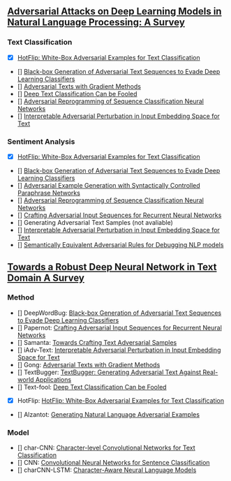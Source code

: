 ## [Adversarial Attacks on Deep Learning Models in Natural Language Processing: A Survey](https://arxiv.org/abs/1901.06796)
### Text Classification
- [x] [HotFlip: White-Box Adversarial Examples for Text Classification](https://arxiv.org/abs/1712.06751)
- [] [Black-box Generation of Adversarial Text Sequences to Evade Deep Learning Classifiers](https://arxiv.org/abs/1801.04354)
- [] [Adversarial Texts with Gradient Methods](https://arxiv.org/abs/1801.07175)
- [] [Deep Text Classification Can be Fooled](https://arxiv.org/abs/1704.08006)
- [] [Adversarial Reprogramming of Sequence Classification Neural Networks](https://arxiv.org/abs/1809.01829)
- [] [Interpretable Adversarial Perturbation in Input Embedding Space for Text](https://arxiv.org/abs/1805.02917)
### Sentiment Analysis
- [x] [HotFlip: White-Box Adversarial Examples for Text Classification](https://arxiv.org/abs/1712.06751)
- [] [Black-box Generation of Adversarial Text Sequences to Evade Deep Learning Classifiers](https://arxiv.org/abs/1801.04354)
- [] [Adversarial Example Generation with Syntactically Controlled Paraphrase Networks](https://arxiv.org/abs/1804.06059)
- [] [Adversarial Reprogramming of Sequence Classification Neural Networks](https://arxiv.org/abs/1809.01829)
- [] [ Crafting Adversarial Input Sequences for Recurrent Neural Networks](https://arxiv.org/abs/1604.08275)
- [] Generating Adversarial Text Samples (not avaliable)
- [] [Interpretable Adversarial Perturbation in Input Embedding Space for Text](https://arxiv.org/abs/1805.02917)
- [] [Semantically Equivalent Adversarial Rules for Debugging NLP models](https://aclweb.org/anthology/papers/P/P18/P18-1079/)

## [Towards a Robust Deep Neural Network in Text Domain A Survey](https://arxiv.org/abs/1902.07285)
### Method
- [] DeepWordBug: [Black-box Generation of Adversarial Text Sequences to Evade Deep Learning Classifiers](https://arxiv.org/abs/1801.04354)
- [] Papernot: [Crafting Adversarial Input Sequences for Recurrent Neural Networks](https://arxiv.org/abs/1604.08275)
- [] Samanta: [Towards Crafting Text Adversarial Samples](https://arxiv.org/abs/1707.02812)
- [] iAdv-Text: [Interpretable Adversarial Perturbation in Input Embedding Space for Text](https://arxiv.org/abs/1805.02917)
- [] Gong: [Adversarial Texts with Gradient Methods](https://arxiv.org/abs/1801.07175)
- [] TextBugger: [TextBugger: Generating Adversarial Text Against Real-world Applications](https://arxiv.org/abs/1812.05271)
- [] Text-fool: [Deep Text Classification Can be Fooled](https://arxiv.org/abs/1704.08006)
- [x] HotFlip: [HotFlip: White-Box Adversarial Examples for Text Classification](https://arxiv.org/abs/1712.06751)
- [] Alzantot: [Generating Natural Language Adversarial Examples](https://arxiv.org/abs/1804.07998)
### Model
- [] char-CNN: [Character-level Convolutional Networks for Text Classification](https://arxiv.org/abs/1509.01626)
- [] CNN: [Convolutional Neural Networks for Sentence Classification](https://www.aclweb.org/anthology/D14-1181)
- [] charCNN-LSTM: [Character-Aware Neural Language Models](https://arxiv.org/abs/1508.06615)
